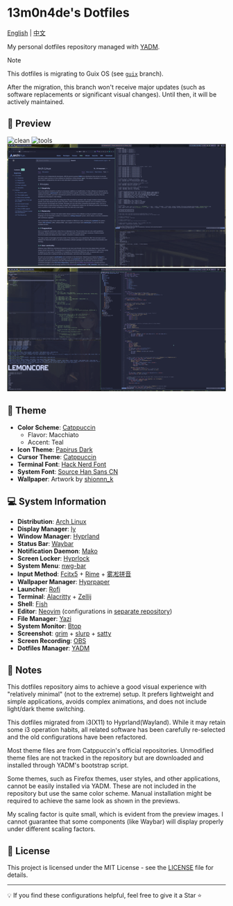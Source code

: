 # 13m0n4de's Dotfiles

[English](./README.md) | [中文](./README.zh.md)

My personal dotfiles repository managed with [YADM](https://yadm.io/).

> [!NOTE]
> This dotfiles is migrating to Guix OS (see [`guix`](https://github.com/13m0n4de/dotfiles/tree/guix) branch).
>
> After the migration, this branch won't receive major updates (such as software replacements or significant visual changes). Until then, it will be actively maintained.

## 📸 Preview

![clean](./assets/clean.png)
![tools](./assets/tools.png)
![windows](./assets/windows.png)
![development](./assets/development.png)

## 🎨 Theme

- **Color Scheme**: [Catppuccin](https://github.com/catppuccin/)
    - Flavor: Macchiato
    - Accent: Teal
- **Icon Theme**: [Papirus Dark](https://github.com/PapirusDevelopmentTeam/papirus-icon-theme/)
- **Cursor Theme**: [Catppuccin](https://github.com/catppuccin/cursors/)
- **Terminal Font**: [Hack Nerd Font](https://github.com/ryanoasis/nerd-fonts/tree/master/patched-fonts/Hack)
- **System Font**: [Source Han Sans CN](https://fonts.adobe.com/fonts/source-han-sans-simplified-chinese)
- **Wallpaper**: Artwork by [shionnn_k](https://x.com/shionnn_k)

## 💻 System Information

- **Distribution**: [Arch Linux](https://archlinux.org/)
- **Display Manager**: [ly](https://github.com/fairyglade/ly)
- **Window Manager**: [Hyprland](https://hyprland.org/)
- **Status Bar**: [Waybar](https://github.com/Alexays/Waybar/)
- **Notification Daemon**: [Mako](https://github.com/emersion/mako)
- **Screen Locker**: [Hyprlock](https://github.com/hyprwm/hyprlock)
- **System Menu**: [nwg-bar](https://github.com/nwg-piotr/nwg-bar)
- **Input Method**: [Fcitx5](https://fcitx-im.org/) + [Rime](https://rime.im/) + [雾凇拼音](https://github.com/iDvel/rime-ice)
- **Wallpaper Manager**: [Hyprpaper](https://github.com/hyprwm/hyprpaper)
- **Launcher**: [Rofi](https://github.com/davatorium/rofi)
- **Terminal**: [Alacritty](https://alacritty.org/) + [Zellij](https://github.com/zellij-org/zellij)
- **Shell**: [Fish](https://fishshell.com/)
- **Editor**: [Neovim](https://neovim.io/) (configurations in [separate repository](https://github.com/13m0n4de/nvim))
- **File Manager**: [Yazi](https://github.com/sxyazi/yazi/)
- **System Monitor**: [Btop](https://github.com/aristocratos/btop)
- **Screenshot**: [grim](https://git.sr.ht/~emersion/grim) + [slurp](https://github.com/emersion/slurp) + [satty](https://github.com/gabm/satty)
- **Screen Recording**: [OBS](https://obsproject.com/)
- **Dotfiles Manager**: [YADM](https://yadm.io/)

## 📝 Notes

This dotfiles repository aims to achieve a good visual experience with "relatively minimal" (not to the extreme) setup. It prefers lightweight and simple applications, avoids complex animations, and does not include light/dark theme switching.

This dotfiles migrated from i3(X11) to Hyprland(Wayland). While it may retain some i3 operation habits, all related software has been carefully re-selected and the old configurations have been refactored.

Most theme files are from Catppuccin's official repositories. Unmodified theme files are not tracked in the repository but are downloaded and installed through YADM's bootstrap script.

Some themes, such as Firefox themes, user styles, and other applications, cannot be easily installed via YADM. These are not included in the repository but use the same color scheme. Manual installation might be required to achieve the same look as shown in the previews.

My scaling factor is quite small, which is evident from the preview images. I cannot guarantee that some components (like Waybar) will display properly under different scaling factors.

## 📜 License

This project is licensed under the MIT License - see the [LICENSE](./LICENSE) file for details.

---

💡 If you find these configurations helpful, feel free to give it a Star ⭐
